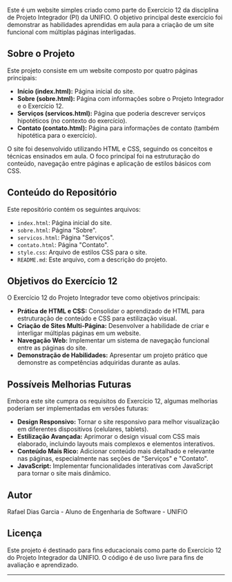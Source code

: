 Este é um website simples criado como parte do Exercício 12 da disciplina de Projeto Integrador (PI) da UNIFIO. O objetivo principal deste exercício foi demonstrar as habilidades aprendidas em aula para a criação de um site funcional com múltiplas páginas interligadas.

## Sobre o Projeto

Este projeto consiste em um website composto por quatro páginas principais:

*   **Início (index.html):**  Página inicial do site.
*   **Sobre (sobre.html):**  Página com informações sobre o Projeto Integrador e o Exercício 12.
*   **Serviços (servicos.html):**  Página que poderia descrever serviços hipotéticos (no contexto do exercício).
*   **Contato (contato.html):**  Página para informações de contato (também hipotética para o exercício).

O site foi desenvolvido utilizando HTML e CSS, seguindo os conceitos e técnicas ensinados em aula. O foco principal foi na estruturação do conteúdo, navegação entre páginas e aplicação de estilos básicos com CSS.

## Conteúdo do Repositório

Este repositório contém os seguintes arquivos:

*   `index.html`: Página inicial do site.
*   `sobre.html`: Página "Sobre".
*   `servicos.html`: Página "Serviços".
*   `contato.html`: Página "Contato".
*   `style.css`: Arquivo de estilos CSS para o site.
*   `README.md`: Este arquivo, com a descrição do projeto.

## Objetivos do Exercício 12

O Exercício 12 do Projeto Integrador teve como objetivos principais:

*   **Prática de HTML e CSS:**  Consolidar o aprendizado de HTML para estruturação de conteúdo e CSS para estilização visual.
*   **Criação de Sites Multi-Página:** Desenvolver a habilidade de criar e interligar múltiplas páginas em um website.
*   **Navegação Web:** Implementar um sistema de navegação funcional entre as páginas do site.
*   **Demonstração de Habilidades:** Apresentar um projeto prático que demonstre as competências adquiridas durante as aulas.

## Possíveis Melhorias Futuras

Embora este site cumpra os requisitos do Exercício 12, algumas melhorias poderiam ser implementadas em versões futuras:

*   **Design Responsivo:** Tornar o site responsivo para melhor visualização em diferentes dispositivos (celulares, tablets).
*   **Estilização Avançada:** Aprimorar o design visual com CSS mais elaborado, incluindo layouts mais complexos e elementos interativos.
*   **Conteúdo Mais Rico:** Adicionar conteúdo mais detalhado e relevante nas páginas, especialmente nas seções de "Serviços" e "Contato".
*   **JavaScript:**  Implementar funcionalidades interativas com JavaScript para tornar o site mais dinâmico.

## Autor

Rafael Dias Garcia - Aluno de Engenharia de Software - UNIFIO

## Licença

Este projeto é destinado para fins educacionais como parte do Exercício 12 do Projeto Integrador da UNIFIO. O código é de uso livre para fins de avaliação e aprendizado.

---
